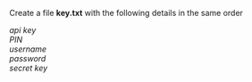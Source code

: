 Create a file **key.txt** with the following details in the same order

*api key* <br>
*PIN* <br>
*username*<br>
*password*<br>
*secret key*
